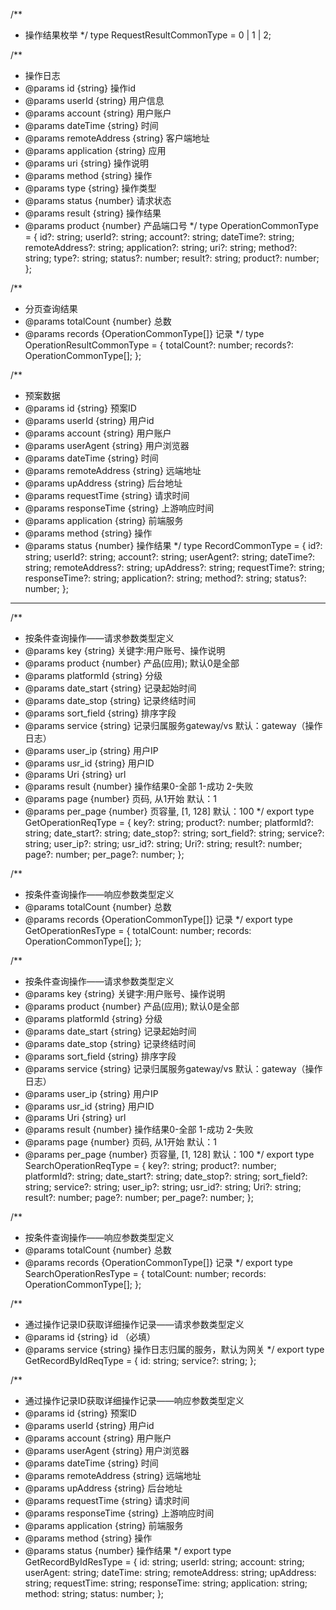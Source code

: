 /**
 * 操作结果枚举
 */
type RequestResultCommonType = 0 | 1 | 2;

/**
 * 操作日志
 * @params id {string} 操作id
 * @params userId {string} 用户信息
 * @params account {string} 用户账户
 * @params dateTime {string} 时间
 * @params remoteAddress {string} 客户端地址
 * @params application {string} 应用
 * @params uri {string} 操作说明
 * @params method {string} 操作
 * @params type {string} 操作类型
 * @params status {number} 请求状态
 * @params result {string} 操作结果
 * @params product {number} 产品端口号
 */
type OperationCommonType = {
    id?: string;
    userId?: string;
    account?: string;
    dateTime?: string;
    remoteAddress?: string;
    application?: string;
    uri?: string;
    method?: string;
    type?: string;
    status?: number;
    result?: string;
    product?: number;
};

/**
 * 分页查询结果
 * @params totalCount {number} 总数
 * @params records {OperationCommonType[]} 记录
 */
type OperationResultCommonType = {
    totalCount?: number;
    records?: OperationCommonType[];
};

/**
 * 预案数据
 * @params id {string} 预案ID
 * @params userId {string} 用户id
 * @params account {string} 用户账户
 * @params userAgent {string} 用户浏览器
 * @params dateTime {string} 时间
 * @params remoteAddress {string} 远端地址
 * @params upAddress {string} 后台地址
 * @params requestTime {string} 请求时间
 * @params responseTime {string} 上游响应时间
 * @params application {string} 前端服务
 * @params method {string} 操作
 * @params status {number} 操作结果
 */
type RecordCommonType = {
    id?: string;
    userId?: string;
    account?: string;
    userAgent?: string;
    dateTime?: string;
    remoteAddress?: string;
    upAddress?: string;
    requestTime?: string;
    responseTime?: string;
    application?: string;
    method?: string;
    status?: number;
};

----

/**
 * 按条件查询操作——请求参数类型定义
 * @params key {string} 关键字:用户账号、操作说明
 * @params product {number} 产品(应用); 默认0是全部
 * @params platformId {string} 分级
 * @params date_start {string} 记录起始时间
 * @params date_stop {string} 记录终结时间
 * @params sort_field {string} 排序字段
 * @params service {string} 记录归属服务gateway/vs 默认：gateway（操作日志）
 * @params user_ip {string} 用户IP
 * @params usr_id {string} 用户ID
 * @params Uri {string} url
 * @params result {number} 操作结果0-全部 1-成功  2-失败
 * @params page {number} 页码, 从1开始 默认：1
 * @params per_page {number} 页容量, [1, 128] 默认：100
 */
export type GetOperationReqType = {
    key?: string;
    product?: number;
    platformId?: string;
    date_start?: string;
    date_stop?: string;
    sort_field?: string;
    service?: string;
    user_ip?: string;
    usr_id?: string;
    Uri?: string;
    result?: number;
    page?: number;
    per_page?: number;
};

/**
 * 按条件查询操作——响应参数类型定义
 * @params totalCount {number} 总数
 * @params records {OperationCommonType[]} 记录
 */
export type GetOperationResType = {
    totalCount: number;
    records: OperationCommonType[];
};

/**
 * 按条件查询操作——请求参数类型定义
 * @params key {string} 关键字:用户账号、操作说明
 * @params product {number} 产品(应用); 默认0是全部
 * @params platformId {string} 分级
 * @params date_start {string} 记录起始时间
 * @params date_stop {string} 记录终结时间
 * @params sort_field {string} 排序字段
 * @params service {string} 记录归属服务gateway/vs 默认：gateway（操作日志）
 * @params user_ip {string} 用户IP
 * @params usr_id {string} 用户ID
 * @params Uri {string} url
 * @params result {number} 操作结果0-全部 1-成功  2-失败
 * @params page {number} 页码, 从1开始 默认：1
 * @params per_page {number} 页容量, [1, 128] 默认：100
 */
export type SearchOperationReqType = {
    key?: string;
    product?: number;
    platformId?: string;
    date_start?: string;
    date_stop?: string;
    sort_field?: string;
    service?: string;
    user_ip?: string;
    usr_id?: string;
    Uri?: string;
    result?: number;
    page?: number;
    per_page?: number;
};

/**
 * 按条件查询操作——响应参数类型定义
 * @params totalCount {number} 总数
 * @params records {OperationCommonType[]} 记录
 */
export type SearchOperationResType = {
    totalCount: number;
    records: OperationCommonType[];
};

/**
 * 通过操作记录ID获取详细操作记录——请求参数类型定义
 * @params id {string} id （必填）
 * @params service {string} 操作日志归属的服务，默认为网关
 */
export type GetRecordByIdReqType = {
    id: string;
    service?: string;
};

/**
 * 通过操作记录ID获取详细操作记录——响应参数类型定义
 * @params id {string} 预案ID
 * @params userId {string} 用户id
 * @params account {string} 用户账户
 * @params userAgent {string} 用户浏览器
 * @params dateTime {string} 时间
 * @params remoteAddress {string} 远端地址
 * @params upAddress {string} 后台地址
 * @params requestTime {string} 请求时间
 * @params responseTime {string} 上游响应时间
 * @params application {string} 前端服务
 * @params method {string} 操作
 * @params status {number} 操作结果
 */
export type GetRecordByIdResType = {
    id: string;
    userId: string;
    account: string;
    userAgent: string;
    dateTime: string;
    remoteAddress: string;
    upAddress: string;
    requestTime: string;
    responseTime: string;
    application: string;
    method: string;
    status: number;
};
